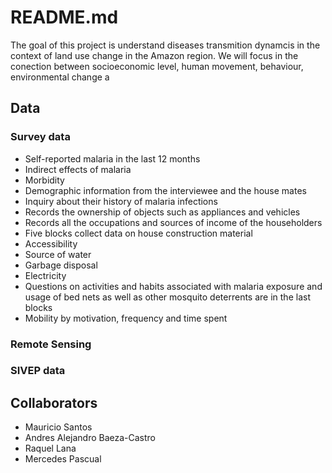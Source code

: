 # README.md

The goal of this project is understand diseases transmition dynamcis in the context of land use change in the Amazon region. We will focus in the conection between socioeconomic level, human movement, behaviour, environmental change a

## Data
### Survey data  
- Self-reported malaria in the last 12 months 
- Indirect effects of malaria
- Morbidity
- Demographic information from the interviewee and the house mates  
- Inquiry about their history of malaria infections  
- Records the ownership of objects such as appliances and vehicles  
- Records all the occupations and sources of income of the householders  
- Five blocks collect data on house construction material  
- Accessibility 
- Source of water  
- Garbage disposal   
- Electricity
- Questions on activities and habits associated with malaria exposure and usage of bed nets as well as other mosquito deterrents are in the last blocks  
- Mobility by motivation, frequency and time spent

### Remote Sensing

### SIVEP data



## Collaborators

- Mauricio Santos
- Andres Alejandro Baeza-Castro
- Raquel Lana
- Mercedes Pascual

[download]: https://files.sesync.org/pydio/public/09bb83
[CONTRIBUTING.md]: CONTRIBUTING.md
